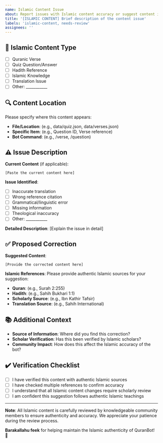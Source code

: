 ```yaml
---
name: Islamic Content Issue
about: Report issues with Islamic content accuracy or suggest content improvements
title: '[ISLAMIC CONTENT] Brief description of the content issue'
labels: 'islamic-content, needs-review'
assignees: ''
---
```


## 📖 **Islamic Content Type**
- [ ] Quranic Verse
- [ ] Quiz Question/Answer
- [ ] Hadith Reference
- [ ] Islamic Knowledge
- [ ] Translation Issue
- [ ] Other: ___________

## 🔍 **Content Location**
Please specify where this content appears:
- **File/Location**: (e.g., data/quiz.json, data/verses.json)
- **Specific Item**: (e.g., Question ID, Verse reference)
- **Bot Command**: (e.g., /verse, /question)

## ⚠️ **Issue Description**
**Current Content** (if applicable):
```
[Paste the current content here]
```

**Issue Identified**:
- [ ] Inaccurate translation
- [ ] Wrong reference citation
- [ ] Grammatical/linguistic error
- [ ] Missing information
- [ ] Theological inaccuracy
- [ ] Other: ___________

**Detailed Description**:
[Explain the issue in detail]

## ✅ **Proposed Correction**
**Suggested Content**:
```
[Provide the corrected content here]
```

**Islamic References**:
Please provide authentic Islamic sources for your suggestion:
- **Quran**: (e.g., Surah 2:255)
- **Hadith**: (e.g., Sahih Bukhari 1:1)
- **Scholarly Source**: (e.g., Ibn Kathir Tafsir)
- **Translation Source**: (e.g., Sahih International)

## 📚 **Additional Context**
- **Source of Information**: Where did you find this correction?
- **Scholar Verification**: Has this been verified by Islamic scholars?
- **Community Impact**: How does this affect the Islamic accuracy of the bot?

## ✔️ **Verification Checklist**
- [ ] I have verified this content with authentic Islamic sources
- [ ] I have checked multiple references to confirm accuracy
- [ ] I understand that all Islamic content changes require scholarly review
- [ ] I am confident this suggestion follows authentic Islamic teachings

---

**Note**: All Islamic content is carefully reviewed by knowledgeable community members to ensure authenticity and accuracy. We appreciate your patience during the review process.

**Barakallahu feek** for helping maintain the Islamic authenticity of QuranBot! 🤲